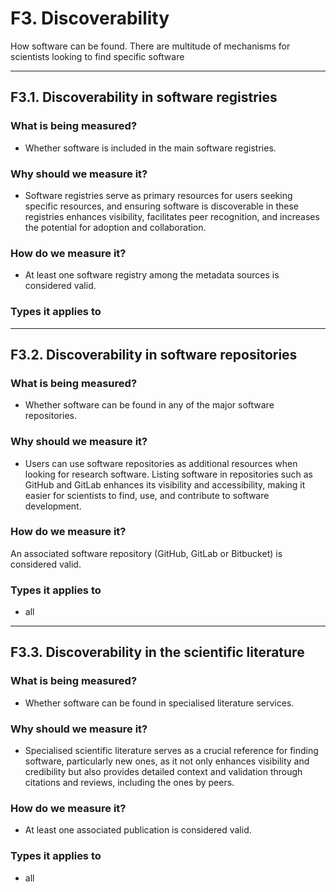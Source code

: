 
# F3.  Discoverability 

How software can be found. There are multitude of mechanisms for scientists looking to find specific software


--- 


## F3.1. Discoverability in software registries

### What is being measured?

- Whether software is included in the main software registries. 

### Why should we measure it? 

- Software registries serve as primary resources for users seeking specific resources, and ensuring software is discoverable in these registries enhances visibility, facilitates peer recognition, and increases the potential for adoption and collaboration.

### How do we measure it? 
- At least one software registry among the metadata sources is considered valid. 

### Types it applies to 


--- 

## F3.2. Discoverability in software repositories

### What is being measured? 

- Whether software can be found in any of the major software repositories. 

### Why should we measure it? 

- Users can use software repositories as additional resources when looking for research software. Listing software in repositories such as GitHub and GitLab enhances its visibility and accessibility, making it easier for scientists to find, use, and contribute to software development. 

### How do we measure it? 

An associated software repository (GitHub, GitLab or Bitbucket) is considered valid. 

### Types it applies to 

- all

--- 

## F3.3. Discoverability in the scientific literature

### What is being measured? 

- Whether software can be found in specialised literature services. 

### Why should we measure it? 

- Specialised scientific literature serves as a crucial reference for finding software, particularly new ones, as it not only enhances visibility and credibility but also provides detailed context and validation through citations and reviews, including the ones by peers. 

### How do we measure it? 

- At least one associated publication is considered valid. 

### Types it applies to 

- all

